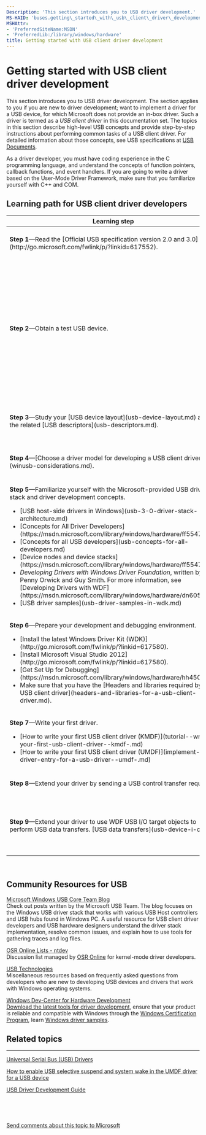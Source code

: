 ```yaml
---
Description: 'This section introduces you to USB driver development.'
MS-HAID: 'buses.getting\_started\_with\_usb\_client\_driver\_development'
MSHAttr:
- 'PreferredSiteName:MSDN'
- 'PreferredLib:/library/windows/hardware'
title: Getting started with USB client driver development
---
```


# Getting started with USB client driver development


This section introduces you to USB driver development. The section applies to you if you are new to driver development; want to implement a driver for a USB device, for which Microsoft does not provide an in-box driver. Such a driver is termed as a *USB client driver* in this documentation set. The topics in this section describe high-level USB concepts and provide step-by-step instructions about performing common tasks of a USB client driver. For detailed information about those concepts, see USB specifications at [USB Documents](http://go.microsoft.com/fwlink/p/?linkid=617552).

As a driver developer, you must have coding experience in the C programming language, and understand the concepts of function pointers, callback functions, and event handlers. If you are going to write a driver based on the User-Mode Driver Framework, make sure that you familiarize yourself with C++ and COM.

## Learning path for USB client driver developers


<table>
<colgroup>
<col width="50%" />
<col width="50%" />
</colgroup>
<thead>
<tr class="header">
<th>Learning step</th>
<th>After completing the step, you should be able to ...</th>
</tr>
</thead>
<tbody>
<tr class="odd">
<td><p><strong>Step 1</strong>—Read the [Official USB specification version 2.0 and 3.0](http://go.microsoft.com/fwlink/p/?linkid=617552).</p></td>
<td>Learn about the industry specification and different components (device, host controller, and hub) of the architecture. It's important to understand the data flow model, how the host and device communicate with each other, and the format of the requests that the device expects.</td>
</tr>
<tr class="even">
<td><p><strong>Step 2</strong>—Obtain a test USB device.</p></td>
<td><ul>
<li>Have a USB device and its hardware specification. The specification describes device capabilities and the supported vendor commands. Use the specification to determine the functionality of the device driver and the related design decisions.</li>
<li>Have the OSR USB FX2 learning kit if you are new to USB driver development. The kit is the most suitable to study USB samples included in this documentation set. You can get the learning kit from [OSR Online](http://go.microsoft.com/fwlink/p/?linkid=617553).</li>
<li>Have a Microsoft USB Test Tool (MUTT) devices. MUTT hardware can be purchased from [JJG Technologies](http://go.microsoft.com/fwlink/p/?linkid=617554). The device does not have installed firmware installed. To install firmware, [download the MUTT software package](http://go.microsoft.com/fwlink/p/?linkid=617555), and run MUTTUtil.exe. For more information, see the documentation included with the package.</li>
</ul></td>
</tr>
<tr class="odd">
<td><p><strong>Step 3</strong>—Study your [USB device layout](usb-device-layout.md) and the related [USB descriptors](usb-descriptors.md).</p></td>
<td>Describe your device capabilities by reading the configuration descriptor, interface descriptors for each supported alternate settings, and their endpoint descriptors. By using [USBView](http://go.microsoft.com/fwlink/p/?linkid=617556), you can browse all USB controllers and the USB devices connected to them, and also inspect the device configuration.</td>
</tr>
<tr class="even">
<td><p><strong>Step 4</strong>—[Choose a driver model for developing a USB client driver](winusb-considerations.md).</p></td>
<td>Determine whether you should write a custom driver or use one of the Microsoft-provided drivers based on the design of your device. For writing a driver, choose the best driver model and describe the features supported by each model.</td>
</tr>
<tr class="odd">
<td><p><strong>Step 5</strong>—Familiarize yourself with the Microsoft-provided USB driver stack and driver development concepts.</p>
<ul>
<li>[USB host-side drivers in Windows](usb-3-0-driver-stack-architecture.md)</li>
<li>[Concepts for All Driver Developers](https://msdn.microsoft.com/library/windows/hardware/ff554731)</li>
<li>[Concepts for all USB developers](usb-concepts-for-all-developers.md)</li>
<li>[Device nodes and device stacks](https://msdn.microsoft.com/library/windows/hardware/ff554721)</li>
<li><em>Developing Drivers with Windows Driver Foundation</em>, written by Penny Orwick and Guy Smith. For more information, see [Developing Drivers with WDF](https://msdn.microsoft.com/library/windows/hardware/dn605830).</li>
<li>[USB driver samples](usb-driver-samples-in-wdk.md)</li>
</ul></td>
<td><ul>
<li>Understand the fundamentals of how drivers work in Windows operating systems. Knowing the fundamentals will help you make appropriate design decisions and allow you to streamline your development process.</li>
<li>Differentiate between user mode and kernel mode driver architecture models.</li>
<li>Understand driver loading and how Windows organizes Plug and Play (PnP) devices in a device tree and device nodes. You should also understand how PnP manager builds device stacks and where your driver and its device objects are placed in the device stack.</li>
</ul></td>
</tr>
<tr class="even">
<td><p><strong>Step 6</strong>—Prepare your development and debugging environment.</p>
<ul>
<li>[Install the latest Windows Driver Kit (WDK)](http://go.microsoft.com/fwlink/p/?linkid=617580).</li>
<li>[Install Microsoft Visual Studio 2012](http://go.microsoft.com/fwlink/p/?linkid=617580).</li>
<li>[Get Set Up for Debugging](https://msdn.microsoft.com/library/windows/hardware/hh450944).</li>
<li>Make sure that you have the [Headers and libraries required by a USB client driver](headers-and-libraries-for-a-usb-client-driver.md).</li>
</ul></td>
<td><ul>
<li>If you are writing a kernel-mode driver, you should have configured debugging on host and target computers over an Ethernet network, 1394 cable, USB 2.0 or 3.0 debug cable, or a null-modem cable.</li>
<li>If you are writing a user-mode driver, you can use the user-mode debuggers available in the Microsoft Visual Studio environment. You should know [how to attach to a process or launch a process under the debugger](https://msdn.microsoft.com/library/windows/hardware/hh406273).</li>
</ul></td>
</tr>
<tr class="odd">
<td><p><strong>Step 7</strong>—Write your first driver.</p>
<ul>
<li>[How to write your first USB client driver (KMDF)](tutorial--write-your-first-usb-client-driver--kmdf-.md)</li>
<li>[How to write your first USB client driver (UMDF)](implement-driver-entry-for-a-usb-driver--umdf-.md)</li>
</ul></td>
<td>Write, build, and install your first USB client driver by using the USB templates included with Visual Studio 2012. You should be able to describe framework driver, device, and queue objects and understand how the framework communicates with your driver.</td>
</tr>
<tr class="even">
<td><strong>Step 8</strong>—Extend your driver by sending a USB control transfer request.</td>
<td>Send standard control requests and vendor commands to your device. For more information, see [How to send a USB control transfer](usb-control-transfer.md).</td>
</tr>
<tr class="odd">
<td><p><strong>Step 9</strong>—Extend your driver to use WDF USB I/O target objects to perform USB data transfers. [USB data transfers](usb-device-i-o.md).</p></td>
<td><p>Extend your driver to perform common tasks. This topic lists the &quot;How to&quot; topics in this documentation set that provide step-by-step guidance about those tasks.</p>
<ul>
<li>[Common tasks for USB client drivers](wdk-resources-for-usb-driver-development.md)</li>
</ul></td>
</tr>
</tbody>
</table>

 

## Community Resources for USB


<a href="" id="microsoft-windows-usb-core-team-blog"></a>[Microsoft Windows USB Core Team Blog](http://go.microsoft.com/fwlink/p/?linkid=617581)  
Check out posts written by the Microsoft USB Team. The blog focuses on the Windows USB driver stack that works with various USB Host controllers and USB hubs found in Windows PC. A useful resource for USB client driver developers and USB hardware designers understand the driver stack implementation, resolve common issues, and explain how to use tools for gathering traces and log files.

<a href="" id="osr-online-lists---ntdev"></a>[OSR Online Lists - ntdev](http://go.microsoft.com/fwlink/p/?linkid=617582)  
Discussion list managed by [OSR Online](http://go.microsoft.com/fwlink/p/?linkid=617590) for kernel-mode driver developers.

<a href="" id="usb-technologies"></a>[USB Technologies](http://go.microsoft.com/fwlink/p/?linkid=617583)  
Miscellaneous resources based on frequently asked questions from developers who are new to developing USB devices and drivers that work with Windows operating systems.

<a href="" id="windows-dev-center-for-hardware-development"></a>[Windows Dev-Center for Hardware Development](http://go.microsoft.com/fwlink/p/?linkid=617584)  
[Download the latest tools for driver development](http://go.microsoft.com/fwlink/p/?linkid=617585), ensure that your product is reliable and compatible with Windows through the [Windows Certification Program](http://go.microsoft.com/fwlink/p/?linkid=617591), learn [Windows driver samples](http://go.microsoft.com/fwlink/p/?LinkId=616507).

## Related topics


****
[Universal Serial Bus (USB) Drivers](https://msdn.microsoft.com/library/windows/hardware/ff538930)

[How to enable USB selective suspend and system wake in the UMDF driver for a USB device](http://go.microsoft.com/fwlink/p/?linkid=617587)

[USB Driver Development Guide](usb-driver-development-guide.md)

 

 

[Send comments about this topic to Microsoft](mailto:wsddocfb@microsoft.com?subject=Documentation%20feedback%20%5Busbcon\buses%5D:%20Getting%20started%20with%20USB%20client%20driver%20development%20%20RELEASE:%20%281/26/2017%29&body=%0A%0APRIVACY%20STATEMENT%0A%0AWe%20use%20your%20feedback%20to%20improve%20the%20documentation.%20We%20don't%20use%20your%20email%20address%20for%20any%20other%20purpose,%20and%20we'll%20remove%20your%20email%20address%20from%20our%20system%20after%20the%20issue%20that%20you're%20reporting%20is%20fixed.%20While%20we're%20working%20to%20fix%20this%20issue,%20we%20might%20send%20you%20an%20email%20message%20to%20ask%20for%20more%20info.%20Later,%20we%20might%20also%20send%20you%20an%20email%20message%20to%20let%20you%20know%20that%20we've%20addressed%20your%20feedback.%0A%0AFor%20more%20info%20about%20Microsoft's%20privacy%20policy,%20see%20http://privacy.microsoft.com/default.aspx. "Send comments about this topic to Microsoft")




